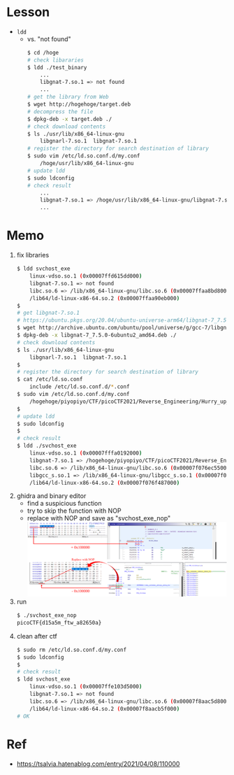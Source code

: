 # Lesson
- `ldd`
    - vs. "not found"
        ```bash
        $ cd /hoge
        # check libararies
        $ ldd ./test_binary
            ...
            libgnat-7.so.1 => not found
            ...
        # get the library from Web
        $ wget http://hogehoge/target.deb
        # decompress the file
        $ dpkg-deb -x target.deb ./
        # check download contents
        $ ls ./usr/lib/x86_64-linux-gnu
            libgnarl-7.so.1  libgnat-7.so.1
        # register the directory for search destination of library 
        $ sudo vim /etc/ld.so.conf.d/my.conf
            /hoge/usr/lib/x86_64-linux-gnu
        # update ldd
        $ sudo ldconfig
        # check result
            ...
            libgnat-7.so.1 => /hoge/usr/lib/x86_64-linux-gnu/libgnat-7.so.1
            ...
        ```

# Memo
1. fix libraries
    ```bash
    $ ldd svchost_exe
        linux-vdso.so.1 (0x00007ffd615dd000)
        libgnat-7.so.1 => not found
        libc.so.6 => /lib/x86_64-linux-gnu/libc.so.6 (0x00007ffaa8bd8000)
        /lib64/ld-linux-x86-64.so.2 (0x00007ffaa90eb000)
    $
    # get libgnat-7.so.1
    # https://ubuntu.pkgs.org/20.04/ubuntu-universe-arm64/libgnat-7_7.5.0-6ubuntu2_arm64.deb.html
    $ wget http://archive.ubuntu.com/ubuntu/pool/universe/g/gcc-7/libgnat-7_7.5.0-6ubuntu2_amd64.deb
    $ dpkg-deb -x libgnat-7_7.5.0-6ubuntu2_amd64.deb ./
    # check download contents
    $ ls ./usr/lib/x86_64-linux-gnu
        libgnarl-7.so.1  libgnat-7.so.1
    $
    # register the directory for search destination of library 
    $ cat /etc/ld.so.conf
        include /etc/ld.so.conf.d/*.conf
    $ sudo vim /etc/ld.so.conf.d/my.conf
        /hogehoge/piyopiyo/CTF/picoCTF2021/Reverse_Engineering/Hurry_up_Wait/usr/lib/x86_64-linux-gnu
    $
    # update ldd
    $ sudo ldconfig
    $
    # check result
    $ ldd ./svchost_exe
        linux-vdso.so.1 (0x00007fffa0192000)
        libgnat-7.so.1 => /hogehoge/piyopiyo/CTF/picoCTF2021/Reverse_Engineering/Hurry_up_Wait/usr/lib/x86_64-linux-gnu/libgnat-7.so.1 (0x00007f076ee7d000)
        libc.so.6 => /lib/x86_64-linux-gnu/libc.so.6 (0x00007f076ec55000)
        libgcc_s.so.1 => /lib/x86_64-linux-gnu/libgcc_s.so.1 (0x00007f076f450000)
        /lib64/ld-linux-x86-64.so.2 (0x00007f076f487000)
    ```
2. ghidra and binary editor  
    - find a suspicious function  
    - try to skip the function with NOP
    - replace with NOP and save as "svchost_exe_nop"  
    ![replaceWithNOP Image](replaceWithNOP.png)
3. run
    ```bash
    $ ./svchost_exe_nop
    picoCTF{d15a5m_ftw_a82650a}
    ```
4. clean after ctf
    ```bash
    $ sudo rm /etc/ld.so.conf.d/my.conf
    $ sudo ldconfig
    $
    # check result
    $ ldd svchost_exe
        linux-vdso.so.1 (0x00007ffe103d5000)
        libgnat-7.so.1 => not found
        libc.so.6 => /lib/x86_64-linux-gnu/libc.so.6 (0x00007f8aac5d8000)
        /lib64/ld-linux-x86-64.so.2 (0x00007f8aacb5f000)
    # OK
    ```

# Ref
- https://tsalvia.hatenablog.com/entry/2021/04/08/110000